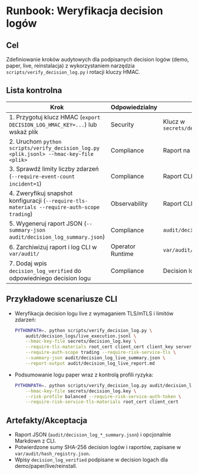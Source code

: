 # Runbook: Weryfikacja decision logów

## Cel
Zdefiniowanie kroków audytowych dla podpisanych decision logów (demo, paper, live, reinstalacja) z wykorzystaniem narzędzia `scripts/verify_decision_log.py` i rotacji kluczy HMAC.

## Lista kontrolna
| Krok | Odpowiedzialny | Artefakty | Akceptacja |
| --- | --- | --- | --- |
| 1. Przygotuj klucz HMAC (`export DECISION_LOG_HMAC_KEY=...`) lub wskaż plik | Security | Klucz w `secrets/decision_log.key` | Klucz zgodny z `risk.decision_log.signing_key_id` |
| 2. Uruchom `python scripts/verify_decision_log.py <plik.jsonl> --hmac-key-file <plik>` | Compliance | Raport na stdout, log audytu | Walidacja podpisów zakończona sukcesem |
| 3. Sprawdź limity liczby zdarzeń (`--require-event-count incident=1`) | Compliance | Raport CLI | Liczba zdarzeń w oczekiwanym przedziale |
| 4. Zweryfikuj snapshot konfiguracji (`--require-tls-materials --require-auth-scope trading`) | Observability | Raport CLI, log TLS | Wszystkie materiały TLS obecne, scope zgodny |
| 5. Wygeneruj raport JSON (`--summary-json audit/decision_log_summary.json`) | Compliance | `audit/decision_log_summary.json` | Plik zawiera metadane, sumy FPS, listę ekranów UI |
| 6. Zarchiwizuj raport i log CLI w `var/audit/` | Operator Runtime | `var/audit/decision_log/` | Raport umieszczony, podpisany HMAC |
| 7. Dodaj wpis `decision_log_verified` do odpowiedniego decision logu | Compliance | Decision log docelowy | Wpis podpisany, zawiera `summary_sha256` |

## Przykładowe scenariusze CLI
- Weryfikacja decision logu live z wymaganiem TLS/mTLS i limitów zdarzeń:
  ```bash
  PYTHONPATH=. python scripts/verify_decision_log.py \
      audit/decision_logs/live_execution.jsonl \
      --hmac-key-file secrets/decision_log.key \
      --require-tls-materials root_cert client_cert client_key server_name \
      --require-auth-scope trading --require-risk-service-tls \
      --summary-json audit/decision_log_live_summary.json \
      --report-output audit/decision_log_live_report.md
  ```
- Podsumowanie logu paper wraz z kontrolą profili ryzyka:
  ```bash
  PYTHONPATH=. python scripts/verify_decision_log.py audit/decision_logs/paper.jsonl \
      --hmac-key-file secrets/decision_log.key \
      --risk-profile balanced --require-risk-service-auth-token \
      --require-risk-service-tls-materials root_cert client_cert
  ```

## Artefakty/Akceptacja
- Raport JSON (`audit/decision_log_*_summary.json`) i opcjonalnie Markdown z CLI.
- Potwierdzone sumy SHA-256 decision logów i raportów, zapisane w `var/audit/hash_registry.json`.
- Wpisy `decision_log_verified` podpisane w decision logach dla demo/paper/live/reinstall.
